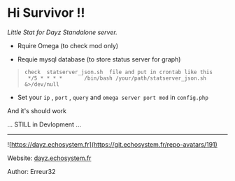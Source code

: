# Hi Survivor !!


*Little Stat for Dayz Standalone server.*


 - Rquire Omega (to check mod only) 

 - Requie mysql database (to store status server for graph) 
>     check  statserver_json.sh  file and put in crontab like this
>      */5 * * * *       /bin/bash /your/path/statserver_json.sh &>/dev/null 

 - Set  your `ip` , `port` , `query` and `omega server port mod` in `config.php`



And it's should work

... STILL in Devlopment ...



-----



![https://dayz.echosystem.fr](https://git.echosystem.fr/repo-avatars/191)

Website: [dayz.echosystem.fr](https://dayz.echosystem.fr)

Author: Erreur32
